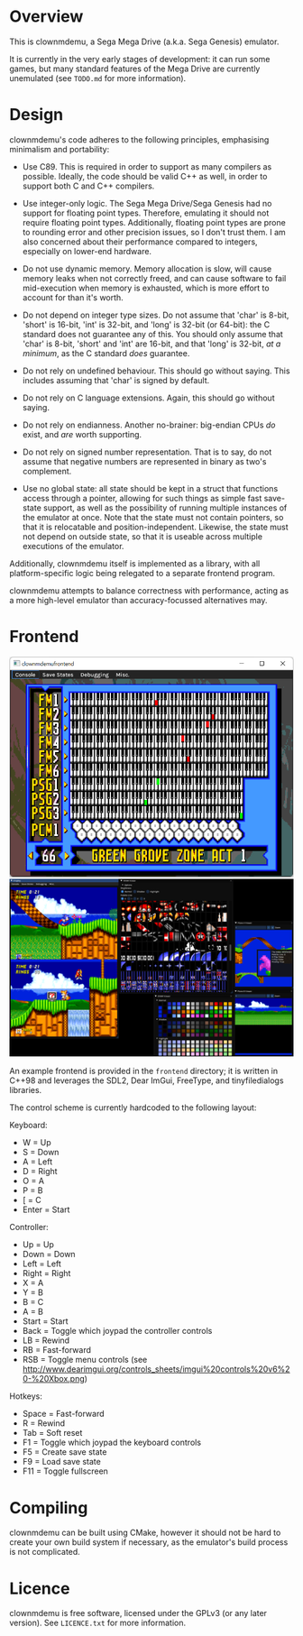 # Overview

This is clownmdemu, a Sega Mega Drive (a.k.a. Sega Genesis) emulator.

It is currently in the very early stages of development: it can run some games,
but many standard features of the Mega Drive are currently unemulated (see
`TODO.md` for more information).


# Design

clownmdemu's code adheres to the following principles, emphasising minimalism
and portability:

* Use C89. This is required in order to support as many compilers as possible.
  Ideally, the code should be valid C++ as well, in order to support both C and
  C++ compilers.

* Use integer-only logic. The Sega Mega Drive/Sega Genesis had no support for
  floating point types. Therefore, emulating it should not require floating
  point types. Additionally, floating point types are prone to rounding error
  and other precision issues, so I don't trust them. I am also concerned about
  their performance compared to integers, especially on lower-end hardware.

* Do not use dynamic memory. Memory allocation is slow, will cause memory leaks
  when not correctly freed, and can cause software to fail mid-execution when
  memory is exhausted, which is more effort to account for than it's worth.

* Do not depend on integer type sizes. Do not assume that 'char' is 8-bit,
  'short' is 16-bit, 'int' is 32-bit, and 'long' is 32-bit (or 64-bit): the C
  standard does not guarantee any of this. You should only assume that 'char'
  is 8-bit, 'short' and 'int' are 16-bit, and that 'long' is 32-bit, *at a
  minimum*, as the C standard *does* guarantee.

* Do not rely on undefined behaviour. This should go without saying. This
  includes assuming that 'char' is signed by default.

* Do not rely on C language extensions. Again, this should go without saying.

* Do not rely on endianness. Another no-brainer: big-endian CPUs *do* exist,
  and *are* worth supporting.

* Do not rely on signed number representation. That is to say, do not assume
  that negative numbers are represented in binary as two's complement.

* Use no global state: all state should be kept in a struct that functions
  access through a pointer, allowing for such things as simple fast save-state
  support, as well as the possibility of running multiple instances of the
  emulator at once. Note that the state must not contain pointers, so that it
  is relocatable and position-independent. Likewise, the state must not depend
  on outside state, so that it is useable across multiple executions of the
  emulator.

Additionally, clownmdemu itself is implemented as a library, with all
platform-specific logic being relegated to a separate frontend program.

clownmdemu attempts to balance correctness with performance, acting as a more
high-level emulator than accuracy-focussed alternatives may.


# Frontend

![Minimal](/screenshot-minimal.png)
![Debug](/screenshot-debug.png)

An example frontend is provided in the `frontend` directory; it is written in
C++98 and leverages the SDL2, Dear ImGui, FreeType, and tinyfiledialogs
libraries.

The control scheme is currently hardcoded to the following layout:

Keyboard:
- W  = Up
- S  = Down
- A  = Left
- D  = Right
- O  = A
- P  = B
- \[ = C
- Enter = Start

Controller:
- Up    = Up
- Down  = Down
- Left  = Left
- Right = Right
- X     = A
- Y     = B
- B     = C
- A     = B
- Start = Start
- Back  = Toggle which joypad the controller controls
- LB    = Rewind
- RB    = Fast-forward
- RSB   = Toggle menu controls (see http://www.dearimgui.org/controls_sheets/imgui%20controls%20v6%20-%20Xbox.png)

Hotkeys:
- Space = Fast-forward
- R     = Rewind
- Tab   = Soft reset
- F1    = Toggle which joypad the keyboard controls
- F5    = Create save state
- F9    = Load save state
- F11   = Toggle fullscreen


# Compiling

clownmdemu can be built using CMake, however it should not be hard to create
your own build system if necessary, as the emulator's build process is not
complicated.


# Licence

clownmdemu is free software, licensed under the GPLv3 (or any later version).
See `LICENCE.txt` for more information.
